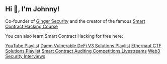 <h2> Hi 👋, I'm Johnny! </h2>

Co-founder of [Ginger Security](https://gingersec.xyz/) and the creator of the famous [Smart Contract Hacking Course](https://smartcontractshacking.com/)

You can also learn Smart Contract Hacking for free here:

[YouTube Playlist](https://www.youtube.com/watch?v=QbIYmnkrTwk&list=PLKXasCp8iWpggOvU_7U_Uem-LYx6DWP7Q&ab_channel=JohnnyTime)
[Damn Vulnerable DeFi V3 Solutions Playlist](https://www.youtube.com/watch?v=CfR1CcO8lEI&list=PLKXasCp8iWpiKdsSR18XdAyDeYlYzMG00&ab_channel=JohnnyTime)
[Ethernaut CTF Solutions Playlist](https://www.youtube.com/watch?v=UWy-CcnulCA&list=PLKXasCp8iWpjYKwk0hcdVDVZlpW_NGEYS&ab_channel=JohnnyTime)
[Smart Contract Auditing Competitions Livestreams](https://www.youtube.com/watch?v=RRZt1j0rRnA&list=PLKXasCp8iWpjrY1Z1LAuzB5Oohz-TBJcF)
[Web3 Security Interviews](https://www.youtube.com/watch?v=mR8DvtfyvI8&list=PLKXasCp8iWpg2dl7UiQR1X6Xzv-s21l8m)


